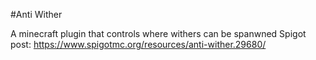 #Anti Wither

A minecraft plugin that controls where withers can be spanwned
Spigot post: https://www.spigotmc.org/resources/anti-wither.29680/
